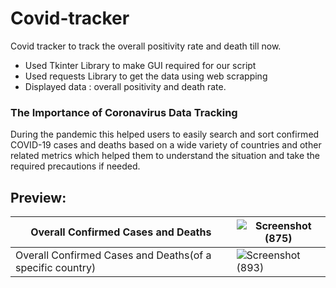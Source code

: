 # Covid-tracker
Covid tracker to track the overall positivity rate and death till now.


- Used Tkinter Library to make GUI required for our script
- Used requests Library to get the data using web scrapping
- Displayed data : overall positivity and death rate.

### The Importance of Coronavirus Data Tracking
During the pandemic this helped users to easily search and sort confirmed COVID-19 cases and deaths based on a wide variety of countries and other related metrics which helped them to understand the situation and take the required precautions if needed.

## Preview:

|Overall Confirmed Cases and Deaths| ![Screenshot (875)](https://user-images.githubusercontent.com/93571457/196231408-ddfa9e96-7315-48d3-945e-1eedac2b48f7.png)  | 
|-----------| ------------- | 
|Overall Confirmed Cases and Deaths(of a specific country) | ![Screenshot (893)](https://user-images.githubusercontent.com/93571457/196589366-8e73173d-6f0e-481f-af89-9a42588e26df.png)| 



